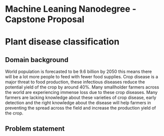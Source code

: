 Machine Leaning Nanodegree - Capstone Proposal
======================
# Plant disease classification

## Domain background
World population is forecasted to be 9.6 billion by 2050 this means there will be a lot more people to feed with fewer food supplies. Crop disease is a   major threat to food production, these infectious diseases reduce the potential yield of the crop by around 40%. Many smallholder farmers across the world are experiencing immense loss due to these crop diseases. Many farmers are lacking knowledge about these varieties of crop disease, early detection and the right knowledge about the disease will help farmers in preventing the spread across the field and increase the production yield of the crop.  
	
	
	
	
## Problem statement
